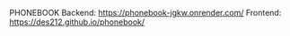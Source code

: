 PHONEBOOK
Backend: https://phonebook-jgkw.onrender.com/
Frontend: https://des212.github.io/phonebook/
